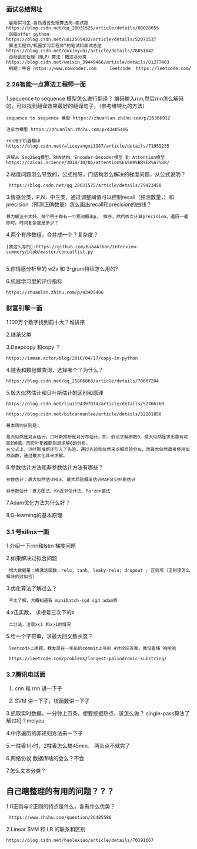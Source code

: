 ### 面试总结网址

     暑期实习生-自然语言处理算法岗-面试题 https://blog.csdn.net/qq_28031525/article/details/80028055
     剑指offer python  https://blog.csdn.net/u012505432/article/details/52071537
     算法工程师/机器学习工程师”的笔试和面试总结 https://blog.csdn.net/duxinyuhi/article/details/78051042
     自然语言处理（NLP）算法：概述与分类 https://blog.csdn.net/weixin_39449466/article/details/81277403
     刷题：牛客 https://www.nowcoder.com     leetcode  https://leetcode.com/ 
     

### 2.26智能一点算法工程师一面
 1.sequence to sequence 模型怎么进行翻译？
    编码输入rnn,然后rnn怎么解码的，可以找到翻译效果最好的翻译句子，（参考维特比的方法）
    
    sequence to sequence 模型 https://zhuanlan.zhihu.com/p/25366912
   
    注意力模型 https://zhuanlan.zhihu.com/p/43405406   
    
    rnn用于机器翻译 https://blog.csdn.net/aliceyangxi1987/article/details/71055235
    
    详解从 Seq2Seq模型、RNN结构、Encoder-Decoder模型 到 Attention模型 https://caicai.science/2018/10/06/attention%E6%80%BB%E8%A7%88/

    
 2.梯度问题怎么导致的，公式推导，门结构怎么解决的梯度问题，从公式说明？
 
     https://blog.csdn.net/qq_28031525/article/details/79423450
  
 3.情感分类，P,N，中三类，通过调整阈值可以控制recall（预测数量，）和 precision（预测正确数量）怎么画出recall和precision的曲线？
  
    暴力解法不太好，每个例子都有一个预测概率p， 排序，然后依次计算precision，遍历一遍即可。时间复杂度是多少？
    
 4.两个有序数组，合并成一个？复杂度？
 
    [我这么写的]:https://github.com/BuaaAlban/Interview-summery/blob/master/concatlist.py
         `
 5.你情感分析里的 w2v 和 3-gram特征怎么用的?
 
 6.机器学习里的评价指标 
 
    https://zhuanlan.zhihu.com/p/43405406
    
    
### 财富引擎一面

1.100万个数字找到前十大？堆排序

2.继承父类

3.Deepcopy 和copy ？

    https://iaman.actor/blog/2016/04/17/copy-in-python

4.链表和数组做查询，选择哪个？为什么？

    https://blog.csdn.net/qq_25806863/article/details/70607204

5.极大似然估计和贝叶斯估计的区别和原理

    https://blog.csdn.net/liu1194397014/article/details/52766760

    https://blog.csdn.net/bitcarmanlee/article/details/52201858

    最本质的区别是:

    最大似然是对点估计，贝叶斯推断是对分布估计。即，假设求解参数θ，最大似然是求出最有可能的θ值，而贝叶斯推断则是求解θ的分布。
    在公式上，贝叶斯推断还引入了先验，通过先验和似然来求解后验分布，而最大似然直接使用似然函数，通过最大化其来求解。

6.参数估计方法和非参数估计方法有哪些？

    参数估计：最大似然估计MLE、最大后验概率估计MAP及贝叶斯估计

    非参数估计：直方图法、Kn近邻估计法、Parzen窗法

7.Adam优化方法为什么好？

8.Q-learning的基本原理

### 3.1 号xilinx一面 

1.介绍一下rnn和lstm 梯度问题

2.如果解决过拟合问题

     增大数据量；换激活函数，relu, tanh, leaky-relu; dropout ; 正则项（正则项怎么解决的过拟合）

3.优化算法了解过么？

     不太了解，大概知道有 minibatch-sgd sgd adam等

4.x正实数， 求根号三次下的x

     二分法，注意x<1 和x>1的情况
     
5.给一个字符串，求最大回文数长度？

     leetcode上原题，我发现在一年前的commit上写的 #讨论区答案，我没看懂 哈哈哈
     
     https://leetcode.com/problems/longest-palindromic-substring/
     
### 3.7腾讯电话面

1. cnn 和 rnn 讲一下子

2. SVM 讲一下子，核函数讲一下子

3.抓取实时数据，一分钟上万条，想要挖掘热点，该怎么做？ single-pass算法了解过吗？meiyou

4.中序遍历的非递归方法来一下子

5.一炷香1小时，2柱香怎么搞45min。  两头点不就完了

6.网络协议 数据库啥的会么？不会

7.怎么文本分类？


## 自己瞎整理的有用的问题？？？

1.l1正则与l2正则的特点是什么，各有什么优势？

     https://www.zhihu.com/question/26485586

2.Linear SVM 和 LR 的联系和区别

    https://blog.csdn.net/haolexiao/article/details/70191667
